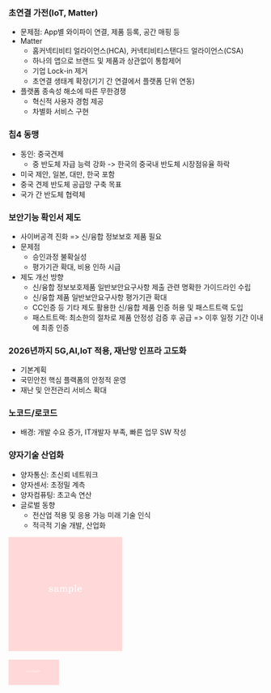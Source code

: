 ### 초연결 가전(IoT, Matter)
* 문제점: App별 와이파이 연결, 제품 등록, 공간 매핑 등
* Matter
    * 홈커넥티비티 얼라이언스(HCA), 커넥티비티스탠다드 얼라이언스(CSA)
    * 하나의 앱으로 브랜드 및 제품과 상관없이 통합제어
    * 기업 Lock-in 제거
    * 초연결 생태계 확장(기기 간 연결에서 플랫폼 단위 연동)
* 플랫폼 종속성 해소에 따른 무한경쟁
    * 혁신적 사용자 경험 제공
    * 차별화 서비스 구현

### 칩4 동맹
* 동인: 중국견제
    * 중 반도체 자급 능력 강화 -> 한국의 중국내 반도체 시장점유율 하락
* 미국 제안, 일본, 대만, 한국 포함
* 중국 견제 반도체 공급망 구축 목표
* 국가 간 반도체 협력체

### 보안기능 확인서 제도
* 사이버공격 진화 => 신/융합 정보보호 제품 필요
* 문제점
    * 승인과정 불확실성
    * 평가기관 확대, 비용 인하 시급
* 제도 개선 방향
    * 신/융합 정보보호제품 일반보안요구사항 제출 관련 명확한 가이드라인 수립
    * 신/융합 제품 일반보안요구사항 평가기관 확대
    * CC인증 등 기타 제도 활용한 신/융합 제품 인증 허용 및 패스트트랙 도입
    * 패스트트랙: 최소한의 절차로 제품 안정성 검증 후 공급 => 이후 일정 기간 이내에 최종 인증
         
### 2026년까지 5G,AI,IoT 적용, 재난망 인프라 고도화    
* 기본계획
* 국민안전 핵심 플랙폼의 안정적 운영
* 재난 및 안전관리 서비스 확대

### 노코드/로코드
* 배경: 개발 수요 증가, IT개발자 부족, 빠른 업무 SW 작성

### 양자기술 산업화
* 양자통신: 초신뢰 네트워크
* 양자센서: 초정밀 계측
* 양자컴퓨팅: 초고속 연산
* 글로벌 동향
    * 전산업 적용 및 응용 가능 미래 기술 인식
    * 적극적 기술 개발, 산업화
        
![Sample Image](/_wiki/images/sample.png)

<img src="/_wiki/images/sample.png" width="100px" height="50px" title="Github_Logo" align="left"/>


